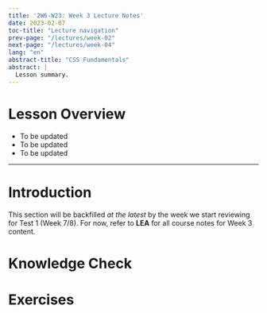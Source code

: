 ```yaml
---
title: '2W6-W23: Week 3 Lecture Notes'
date: 2023-02-07
toc-title: "Lecture navigation"
prev-page: "/lectures/week-02"
next-page: "/lectures/week-04"
lang: "en"
abstract-title: "CSS Fundamentals"
abstract: |
  Lesson summary.
---
```


# Lesson Overview

- To be updated
- To be updated
- To be updated

---

# Introduction

This section will be backfilled *at the latest* by the week we start reviewing for Test 1 (Week 7/8). For now, refer to **LEA** for all course notes for Week 3 content.

# Knowledge Check

# Exercises 
